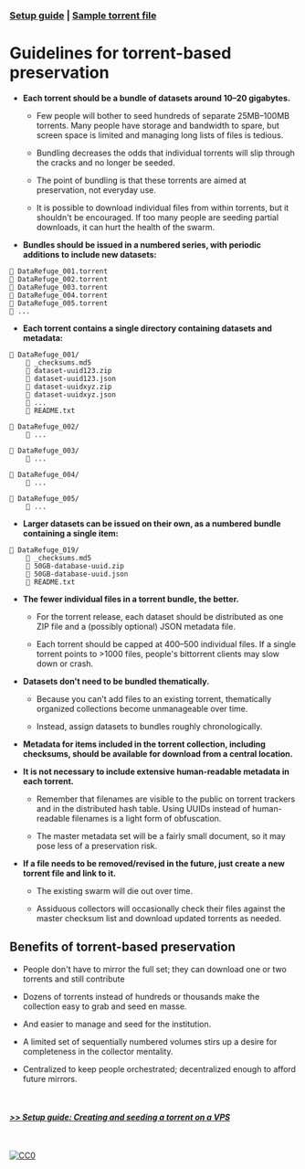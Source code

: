 ### [Setup guide](https://github.com/stevemclaugh/preservation-torrent/blob/master/Setup.md) | [Sample torrent file](https://github.com/stevemclaugh/preservation-torrent/blob/master/DataRefuge_001_test.torrent?raw=true)

# Guidelines for torrent-based preservation

- **Each torrent should be a bundle of datasets around 10–20 gigabytes.**

  - Few people will bother to seed hundreds of separate 25MB–100MB torrents. Many people have storage and bandwidth to spare, but screen space is limited and managing long lists of files is tedious.

  - Bundling decreases the odds that individual torrents will slip through the cracks and no longer be seeded.

  - The point of bundling is that these torrents are aimed at preservation, not everyday use.

  - It is possible to download individual files from within torrents, but it shouldn't be encouraged. If too many people are seeding partial downloads, it can hurt the health of the swarm.


- **Bundles should be issued in a numbered series, with periodic additions to include new datasets:**

```
📄 DataRefuge_001.torrent
📄 DataRefuge_002.torrent
📄 DataRefuge_003.torrent
📄 DataRefuge_004.torrent
📄 DataRefuge_005.torrent
📄 ...
```

- **Each torrent contains a single directory containing datasets and metadata:**

```
📂 DataRefuge_001/
    📄 _checksums.md5
    📄 dataset-uuid123.zip
    📄 dataset-uuid123.json
    📄 dataset-uuidxyz.zip
    📄 dataset-uuidxyz.json
    📄 ...
    📄 README.txt

📂 DataRefuge_002/
    📄 ...

📂 DataRefuge_003/
    📄 ...

📂 DataRefuge_004/
    📄 ...

📂 DataRefuge_005/
    📄 ...
```

- **Larger datasets can be issued on their own, as a numbered bundle containing a single item:**

```
📂 DataRefuge_019/
    📄 _checksums.md5
    📄 50GB-database-uuid.zip
    📄 50GB-database-uuid.json
    📄 README.txt
```

- **The fewer individual files in a torrent bundle, the better.**

    - For the torrent release, each dataset should be distributed as one ZIP file and a (possibly optional) JSON metadata file.

    - Each torrent should be capped at 400–500 individual files. If a single torrent points to >1000 files, people's bittorrent clients may slow down or crash.


- **Datasets don't need to be bundled thematically.**

    - Because you can't add files to an existing torrent, thematically organized collections become unmanageable over time.

    - Instead, assign datasets to bundles roughly chronologically.

- **Metadata for items included in the torrent collection, including checksums, should be available for download from a central location.**


- **It is not necessary to include extensive human-readable metadata in each torrent.**

    - Remember that filenames are visible to the public on torrent trackers and in the distributed hash table. Using UUIDs instead of human-readable filenames is a light form of obfuscation.

    - The master metadata set will be a fairly small document, so it may pose less of a preservation risk.


- **If a file needs to be removed/revised in the future, just create a new torrent file and link to it.**

    - The existing swarm will die out over time.

    - Assiduous collectors will occasionally check their files against the master checksum list and download updated torrents as needed.


## Benefits of torrent-based preservation

- People don't have to mirror the full set; they can download one or two torrents and still contribute

- Dozens of torrents instead of hundreds or thousands make the collection easy to grab and seed en masse.

- And easier to manage and seed for the institution.

- A limited set of sequentially numbered volumes stirs up a desire for completeness in the collector mentality.

- Centralized to keep people orchestrated; decentralized enough to afford future mirrors.

&nbsp;

#### [*>> Setup guide: Creating and seeding a torrent on a VPS*](Setup.md)
<!--

Tenen and Foxman paper


Precedents include LibGen/Sci-Hub, as well as the 78-DVD "kolhoz library" collection.

-->
&nbsp;

<p xmlns:dct="http://purl.org/dc/terms/" xmlns:vcard="http://www.w3.org/2001/vcard-rdf/3.0#">
  <a rel="license"
     href="http://creativecommons.org/publicdomain/zero/1.0/">
    <img src="http://i.creativecommons.org/p/zero/1.0/88x31.png" style="border-style: none;" alt="CC0" />
  </a>
</p>
